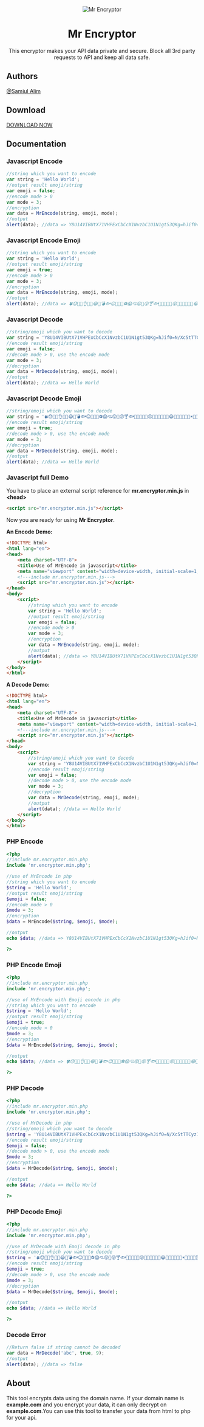 <p align="center"><img alt="Mr Encryptor" src="https://api.mr999plus.site/image/neko/Mr%20Encryptor"></p>

<h1 align="center">Mr Encryptor</h1>
<p align="center">This encryptor makes your API data private and secure. Block all 3rd party requests to API and keep all data safe.</p>

<h2>Authors</h2>
<a href="https://mr999plus.com/">
    @Samiul Alim
</a>

<h2>Download</h2>
<a href="https://github.com/samiulalim1/mr-encryptor/raw/main/mr.encryptor.zip">
    DOWNLOAD NOW
</a>


## Documentation

### Javascript Encode
```js
//string which you want to encode 
var string = 'Hello World';
//output result emoji/string
var emoji = false;
//encode mode > 0
var mode = 3;
//encryption
var data = MrEncode(string, emoji, mode);
//output
alert(data); //data => Y8U14VIBUtX71VHPExCbCcX1NvzbC1U1N1gt53QKg=hJif0=N/Xc5tTTCyz1QxkO
```

### Javascript Encode Emoji
```js
//string which you want to encode 
var string = 'Hello World';
//output result emoji/string
var emoji = true;
//encode mode > 0
var mode = 3;
//encryption
var data = MrEncode(string, emoji, mode);
//output
alert(data); //data => 🍀😓🐻🍎👌🐶🔥😂🐻💣🐟😉🍎🐶🍻⚽😱💘😝💩😝🍸🐟🍎💄🧐👊💩😝🍎🐻🍎💄🍎🎉😂🐩🚗🙌👠🎾🚗☀🌈💩👠🎾👂🤪👠🐻⚽💩🚗🐟👿😝💜👊🍎🎾💘🏈🎀
```

### Javascript Decode
```js
//string/emoji which you want to decode 
var string = 'Y8U14VIBUtX71VHPExCbCcX1NvzbC1U1N1gt53QKg=hJif0=N/Xc5tTTCyz1QxkO';
//encode result emoji/string
var emoji = false;
//decode mode > 0, use the encode mode 
var mode = 3;
//decryption
var data = MrDecode(string, emoji, mode);
//output
alert(data); //data => Hello World
```

### Javascript Decode Emoji
```js
//string/emoji which you want to decode 
var string = '🍀😓🐻🍎👌🐶🔥😂🐻💣🐟😉🍎🐶🍻⚽😱💘😝💩😝🍸🐟🍎💄🧐👊💩😝🍎🐻🍎💄🍎🎉😂🐩🚗🙌👠🎾🚗☀🌈💩👠🎾👂🤪👠🐻⚽💩🚗🐟👿😝💜👊🍎🎾💘🏈🎀';
//encode result emoji/string
var emoji = true;
//decode mode > 0, use the encode mode 
var mode = 3;
//decryption
var data = MrDecode(string, emoji, mode);
//output
alert(data); //data => Hello World
```

### Javascript full Demo
<p>You have to place an external script reference for <b>mr.encryptor.min.js</b> in <b> &lt;head&gt;</b></p>

```html
<script src="mr.encryptor.min.js"></script>
```

<p>Now you are ready for using <b>Mr Encryptor</b>.</p>
<p><b>An Encode Demo:</b></p>

```html
<!DOCTYPE html>
<html lang="en">
<head>
	<meta charset="UTF-8">
	<title>Use of MrEncode in javascript</title>
	<meta name="viewport" content="width=device-width, initial-scale=1, user-scalable=no">
	<!---include mr.encryptor.min.js--->
	<script src="mr.encryptor.min.js"></script>
</head>
<body>
	<script>
		//string which you want to encode 
		var string = 'Hello World';
		//output result emoji/string
		var emoji = false;
		//encode mode > 0
		var mode = 3;
		//encryption
		var data = MrEncode(string, emoji, mode);
		//output
		alert(data); //data => Y8U14VIBUtX71VHPExCbCcX1NvzbC1U1N1gt53QKg=hJif0=N/Xc5tTTCyz1QxkO
	</script>
</body>
</html>
```

<p><b>A Decode Demo:</b></p>

```html
<!DOCTYPE html>
<html lang="en">
<head>
	<meta charset="UTF-8">
	<title>Use of MrDecode in javascript</title>
	<meta name="viewport" content="width=device-width, initial-scale=1, user-scalable=no">
	<!---include mr.encryptor.min.js--->
	<script src="mr.encryptor.min.js"></script>
</head>
<body>
	<script>
		//string/emoji which you want to decode 
		var string = 'Y8U14VIBUtX71VHPExCbCcX1NvzbC1U1N1gt53QKg=hJif0=N/Xc5tTTCyz1QxkO';
		//encode result emoji/string
		var emoji = false;
		//decode mode > 0, use the encode mode 
		var mode = 3;
		//decryption
		var data = MrDecode(string, emoji, mode);
		//output
		alert(data); //data => Hello World
	</script>
</body>
</html>
```


### PHP Encode
```php
<?php
//include mr.encryptor.min.php
include 'mr.encryptor.min.php';

//use of MrEncode in php
//string which you want to encode 
$string = 'Hello World';
//output result emoji/string
$emoji = false;
//encode mode > 0
$mode = 3;
//encryption
$data = MrEncode($string, $emoji, $mode);

//output
echo $data; //data => Y8U14VIBUtX71VHPExCbCcX1NvzbC1U1N1gt53QKg=hJif0=N/Xc5tTTCyz1QxkO

?>
```
### PHP Encode Emoji
```php
<?php
//include mr.encryptor.min.php
include 'mr.encryptor.min.php';

//use of MrEncode with Emoji encode in php
//string which you want to encode 
$string = 'Hello World';
//output result emoji/string
$emoji = true;
//encode mode > 0
$mode = 3;
//encryption
$data = MrEncode($string, $emoji, $mode);

//output
echo $data; //data => 🍀😓🐻🍎👌🐶🔥😂🐻💣🐟😉🍎🐶🍻⚽😱💘😝💩😝🍸🐟🍎💄🧐👊💩😝🍎🐻🍎💄🍎🎉😂🐩🚗🙌👠🎾🚗☀🌈💩👠🎾👂🤪👠🐻⚽💩🚗🐟👿😝💜👊🍎🎾💘🏈🎀

?>
```

### PHP Decode
```php
<?php
//include mr.encryptor.min.php
include 'mr.encryptor.min.php';

//use of MrDecode in php
//string/emoji which you want to decode 
$string = 'Y8U14VIBUtX71VHPExCbCcX1NvzbC1U1N1gt53QKg=hJif0=N/Xc5tTTCyz1QxkO';
//encode result emoji/string
$emoji = false;
//decode mode > 0, use the encode mode 
$mode = 3;
//encryption
$data = MrDecode($string, $emoji, $mode);

//output
echo $data; //data => Hello World

?>
```

### PHP Decode Emoji
```php
<?php
//include mr.encryptor.min.php
include 'mr.encryptor.min.php';

//use of MrDecode with Emoji decode in php
//string/emoji which you want to decode 
$string = '🍀😓🐻🍎👌🐶🔥😂🐻💣🐟😉🍎🐶🍻⚽😱💘😝💩😝🍸🐟🍎💄🧐👊💩😝🍎🐻🍎💄🍎🎉😂🐩🚗🙌👠🎾🚗☀🌈💩👠🎾👂🤪👠🐻⚽💩🚗🐟👿😝💜👊🍎🎾💘🏈🎀';
//encode result emoji/string
$emoji = true;
//decode mode > 0, use the encode mode 
$mode = 3;
//decryption
$data = MrDecode($string, $emoji, $mode);

//output
echo $data; //data => Hello World

?>
```

### Decode Error
```js
//Return false if string cannot be decoded
var data = MrDecode('abc', true, 9);
//output
alert(data); //data => false
```

## About
<p>This tool encrypts data using the domain name. If your domain name is <b>example.com</b> and you encrypt your data, it can only decrypt on <b>example.com</b>.You can use this tool to transfer your data from html to php for your api.</p>
